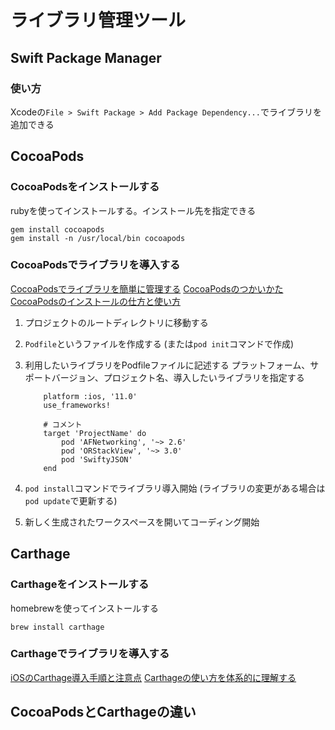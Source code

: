 # ライブラリ管理ツール

## Swift Package Manager

### 使い方

Xcodeの`File > Swift Package > Add Package Dependency...`でライブラリを追加できる

## CocoaPods

### CocoaPodsをインストールする

rubyを使ってインストールする。インストール先を指定できる

```shell
gem install cocoapods
gem install -n /usr/local/bin cocoapods
```

### CocoaPodsでライブラリを導入する

[CocoaPodsでライブラリを簡単に管理する](https://qiita.com/yamashi/items/f69ce0dd3e25d75ec6c3)
[CocoaPodsのつかいかた](https://qiita.com/KakeruFukuda/items/369b71d074c12b449e09)
[CocoaPodsのインストールの仕方と使い方](https://satoriku.com/cocoapods/)

1. プロジェクトのルートディレクトリに移動する
2. `Podfile`というファイルを作成する (または`pod init`コマンドで作成)
3. 利用したいライブラリをPodfileファイルに記述する
    プラットフォーム、サポートバージョン、プロジェクト名、導入したいライブラリを指定する

    ```cocoapods
        platform :ios, '11.0'
        use_frameworks!

        # コメント
        target 'ProjectName' do
            pod 'AFNetworking', '~> 2.6'
            pod 'ORStackView', '~> 3.0'
            pod 'SwiftyJSON'
        end
    ```

4. `pod install`コマンドでライブラリ導入開始 (ライブラリの変更がある場合は`pod update`で更新する)
5. 新しく生成されたワークスペースを開いてコーディング開始

## Carthage

### Carthageをインストールする

homebrewを使ってインストールする

```shell
brew install carthage
```

### Carthageでライブラリを導入する

[iOSのCarthage導入手順と注意点](https://blog.mothule.com/ios/carthage/ios-carthage-install-guide)
[Carthageの使い方を体系的に理解する](https://blog.mothule.com/ios/carthage/ios-carthage)

## CocoaPodsとCarthageの違い
